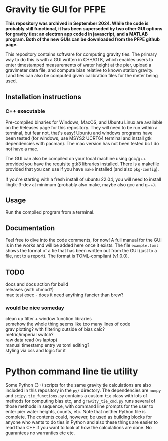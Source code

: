 # Gravity tie GUI for PFPE

**This repository was archived in September 2024. While the code is probably still functional, it has been superseded by two other GUI options for gravity ties: an electron app coded in javascript, and a MATLAB program. Both of the new GUIs can be downloaded from the PFPE github page.**

This repository contains software for computing gravity ties. The primary way to do this is with a GUI written in C++/GTK, which enables users to enter timestamped measurements of water height at the pier, upload a gravimeter data file, and compute bias relative to known station gravity. Land ties can also be computed given calibration files for the meter being used.

## Installation instructions
### C++ executable
Pre-compiled binaries for Windows, MacOS, and Ubuntu Linux are available on the Releases page for this repository. They will need to be run within a terminal, but fear not, that's easy! Ubuntu and windows programs have been tested (for windows, use MSYS2 UCRT64 terminal and install gtk dependencies with pacman). The mac version has not been tested bc I do not have a mac.

The GUI can also be compiled on your local machine using gcc/g++ provided you have the requisite gtk3 libraries installed. There is a makefile provided that you can use if you have `make` installed (and also `pkg-config`).

If you're starting with a fresh install of ubuntu 22.04, you will need to install libgtk-3-dev at minimum (probably also make, maybe also gcc and g++).

## Usage
Run the compiled program from a terminal.

## Documentation
Feel free to dive into the code comments, for now! A full manual for the GUI is in the works and will be added here once it exists.
The file `example.toml` shows the format of a tie that has been written out from the GUI (just to a file, not to a report). The format is TOML-compliant (v1.0.0). 

## TODO
docs and docs action for build\
releases (with chmod?)\
mac test exec - does it need anything fancier than brew?

### would be nice someday
clean up filter + window function libraries\
somehow the whole thing seems like too many lines of code\
grav plotting? with filtering outside of bias calc?\
metric/imperial switch?\
raw data read (vs laptop)\
manual timestamp entry vs toml editing?\
styling via css and logic for it

# Python command line tie utility
Some Python (3+) scripts for the same gravity tie calculations are also included in this repository in the `py/` directory. The dependencies are `numpy` and `scipy`. `tie_functions.py` contains a custom `tie` class with lots of methods for computing bias etc, and `gravity_tie_cmd.py` runs several of those methods in sequence, with command line prompts for the user to enter pier water heights, counts, etc. Note that neither Python file is complete. The contents could, however, be used as building blocks for anyone who wants to do ties in Python and also these things are easier to read than C++ if you want to look at how the calculations are done. No guarantees no warranties etc etc.
